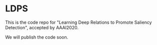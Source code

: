 # LDPS
This is the code repo for "Learning Deep Relations to Promote Saliency Detection", accepted by AAAI2020.

We will publish the code soon.
